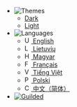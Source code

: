 - ![Themes](https://docs.reguilded.dev/docs/files/NavbarSVGs/Brightness.svg)
  - <a href="#" data-link-title="Dark">Dark</a>
  - <a href="#" data-link-title="Light">Light</a>
- ![Languages](https://docs.reguilded.dev/docs/files/NavbarSVGs/Translate.svg)
  - <a href="/"><img alt="UK Flag" src="https://flagicons.lipis.dev/flags/4x3/gb.svg" height="15px"> English</a>
  - <a href="#/lt_LT/"><img alt="LT Flag" src="https://flagicons.lipis.dev/flags/4x3/lt.svg" height="15px"> Lietuvių</a>
  - <a href="#/hu_HU/"><img alt="HU Flag" src="https://flagicons.lipis.dev/flags/4x3/hu.svg" height="15px"> Magyar</a>
  - <a href="#/fr_FR/"><img alt="FR Flag" src="https://flagicons.lipis.dev/flags/4x3/fr.svg" height="15px"> Français</a>
  - <a href="#/vi_VN/"><img alt="VN Flag" src="https://flagicons.lipis.dev/flags/4x3/vn.svg" height="15px"> Tiếng Việt</a>
  - <a href="#/pl_PL/"><img alt="PL Flag" src="https://flagicons.lipis.dev/flags/4x3/pl.svg" height="15px"> Polski</a>
  - <a href="#/zh_CN/"><img alt="CN Flag" src="https://flagicons.lipis.dev/flags/4x3/cn.svg" height="15px"> 中文（简体）</a>
- [![Guilded](https://docs.reguilded.dev/docs/files/NavbarSVGs/Guilded.svg)](https://guilded.gg/ReGuilded)